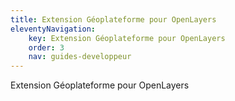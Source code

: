 ```yaml
---
title: Extension Géoplateforme pour OpenLayers
eleventyNavigation:
    key: Extension Géoplateforme pour OpenLayers
    order: 3
    nav: guides-developpeur
---
```


Extension Géoplateforme pour OpenLayers
